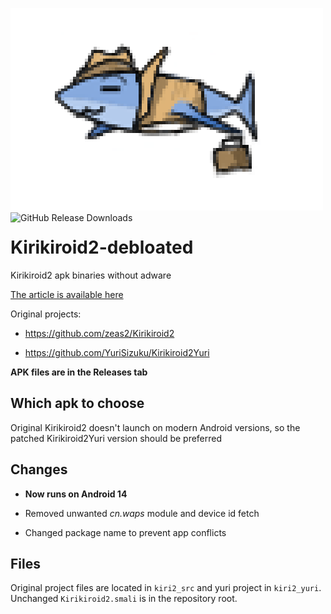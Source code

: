 ![spy shark](/kiri2_debloat.png)
<img align="left" src="https://img.shields.io/github/downloads/enaix/Kirikiroid2-Debloated/total?style=flat-square&link=https%3A%2F%2Fgithub.com%2Fenaix%2FKirikiroid2-debloated%2Freleases%2F" alt="GitHub Release Downloads">

# Kirikiroid2-debloated
Kirikiroid2 apk binaries without adware

[The article is available here](https://enaix.github.io/decompilation/smali/2024/02/10/patching-kirikiroid2.html)

Original projects:

* https://github.com/zeas2/Kirikiroid2

* https://github.com/YuriSizuku/Kirikiroid2Yuri

**APK files are in the Releases tab**

## Which apk to choose

Original Kirikiroid2 doesn't launch on modern Android versions, so the patched Kirikiroid2Yuri version should be preferred

## Changes

* **Now runs on Android 14**

* Removed unwanted *cn.waps* module and device id fetch

* Changed package name to prevent app conflicts

## Files

Original project files are located in `kiri2_src` and yuri project in `kiri2_yuri`. Unchanged `Kirikiroid2.smali` is in the repository root.

